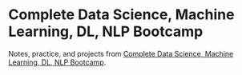 # Complete Data Science, Machine Learning, DL, NLP Bootcamp 

Notes, practice, and projects from [Complete Data Science, Machine Learning, DL, NLP Bootcamp](https://www.udemy.com/course/complete-machine-learning-nlp-bootcamp-mlops-deployment).